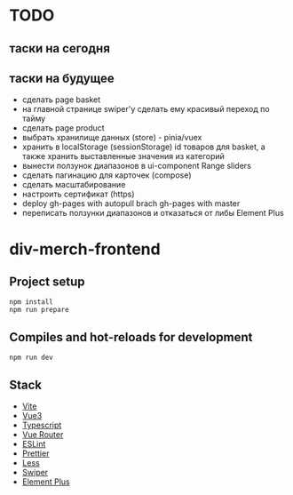 # TODO

## таски на сегодня

## таски на будущее
- сделать page basket
- на главной странице swiper'у сделать ему красивый переход по тайму
- сделать page product
- выбрать хранилище данных (store) - pinia/vuex
- хранить в localStorage (sessionStorage) id товаров для basket, а также хранить выставленные значения из категорий 
- вынести ползунок диапазонов в ui-component Range sliders
- сделать пагинацию для карточек (compose)
- сделать масштабирование
- настроить сертификат (https)
- deploy gh-pages with autopull brach gh-pages with master
- переписать ползунки диапазонов и отказаться от либы Element Plus

# div-merch-frontend

## Project setup

```
npm install
npm run prepare
```

## Compiles and hot-reloads for development

```
npm run dev
```

## Stack

- [Vite](https://vitejs.dev/)
- [Vue3](https://vuejs.org/)
- [Typescript](https://www.typescriptlang.org/)
- [Vue Router](https://v3.router.vuejs.org/)
- [ESLint](https://eslint.org/)
- [Prettier](https://prettier.io/)
- [Less](https://lesscss.org/)
- [Swiper](https://swiperjs.com/)
- [Element Plus](https://element-plus.org/)
